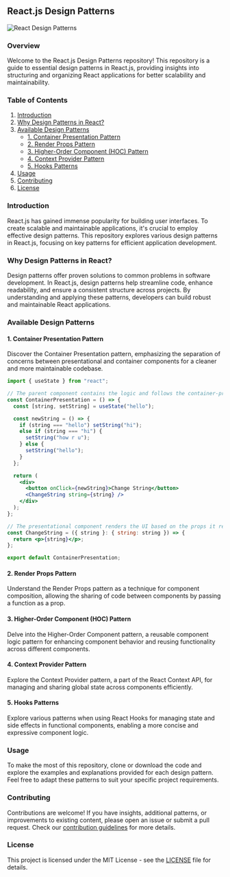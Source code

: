 ## React.js Design Patterns

![React Design Patterns](https://res.cloudinary.com/practicaldev/image/fetch/s--EMXGXPys--/c_imagga_scale,f_auto,fl_progressive,h_500,q_auto,w_1000/https://dev-to-uploads.s3.amazonaws.com/uploads/articles/m19kq9ziypewhqufozr5.jpg)

### Overview

Welcome to the React.js Design Patterns repository! This repository is a guide to essential design patterns in React.js, providing insights into structuring and organizing React applications for better scalability and maintainability.

### Table of Contents

1. [Introduction](#introduction)
2. [Why Design Patterns in React?](#why-design-patterns-in-react)
3. [Available Design Patterns](#available-design-patterns)
   - [1. Container Presentation Pattern](#1-container-presentation-pattern)
   - [2. Render Props Pattern](#2-render-props-pattern)
   - [3. Higher-Order Component (HOC) Pattern](#3-higher-order-component-hoc-pattern)
   - [4. Context Provider Pattern](#4-context-provider-pattern)
   - [5. Hooks Patterns](#5-hooks-patterns)
4. [Usage](#usage)
5. [Contributing](#contributing)
6. [License](#license)

### Introduction

React.js has gained immense popularity for building user interfaces. To create scalable and maintainable applications, it's crucial to employ effective design patterns. This repository explores various design patterns in React.js, focusing on key patterns for efficient application development.

### Why Design Patterns in React?

Design patterns offer proven solutions to common problems in software development. In React.js, design patterns help streamline code, enhance readability, and ensure a consistent structure across projects. By understanding and applying these patterns, developers can build robust and maintainable React applications.

### Available Design Patterns

#### 1. Container Presentation Pattern

Discover the Container Presentation pattern, emphasizing the separation of concerns between presentational and container components for a cleaner and more maintainable codebase.

```jsx
import { useState } from "react";

// The parent component contains the logic and follows the container-presentation pattern
const ContainerPresentation = () => {
  const [string, setString] = useState("hello");

  const newString = () => {
    if (string === "hello") setString("hi");
    else if (string === "hi") {
      setString("how r u");
    } else {
      setString("hello");
    }
  };

  return (
    <div>
      <button onClick={newString}>Change String</button>
      <ChangeString string={string} />
    </div>
  );
};

// The presentational component renders the UI based on the props it receives
const ChangeString = ({ string }: { string: string }) => {
  return <p>{string}</p>;
};

export default ContainerPresentation;
```

#### 2. Render Props Pattern

Understand the Render Props pattern as a technique for component composition, allowing the sharing of code between components by passing a function as a prop.

#### 3. Higher-Order Component (HOC) Pattern

Delve into the Higher-Order Component pattern, a reusable component logic pattern for enhancing component behavior and reusing functionality across different components.

#### 4. Context Provider Pattern

Explore the Context Provider pattern, a part of the React Context API, for managing and sharing global state across components efficiently.

#### 5. Hooks Patterns

Explore various patterns when using React Hooks for managing state and side effects in functional components, enabling a more concise and expressive component logic.

### Usage

To make the most of this repository, clone or download the code and explore the examples and explanations provided for each design pattern. Feel free to adapt these patterns to suit your specific project requirements.

### Contributing

Contributions are welcome! If you have insights, additional patterns, or improvements to existing content, please open an issue or submit a pull request. Check our [contribution guidelines](CONTRIBUTING.md) for more details.

### License

This project is licensed under the MIT License - see the [LICENSE](LICENSE) file for details.
